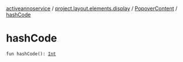 [activeannoservice](../../index.md) / [project.layout.elements.display](../index.md) / [PopoverContent](index.md) / [hashCode](./hash-code.md)

# hashCode

`fun hashCode(): `[`Int`](https://kotlinlang.org/api/latest/jvm/stdlib/kotlin/-int/index.html)